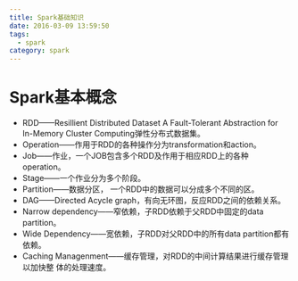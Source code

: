 ```yaml
---
title: Spark基础知识
date: 2016-03-09 13:59:50
tags:
  - spark
category: spark
---
```



# Spark基本概念
-  RDD——Resillient Distributed Dataset A Fault-Tolerant Abstraction for In-Memory Cluster Computing弹性分布式数据集。
- Operation——作用于RDD的各种操作分为transformation和action。
- Job——作业，一个JOB包含多个RDD及作用于相应RDD上的各种operation。
- Stage——一个作业分为多个阶段。
- Partition——数据分区， 一个RDD中的数据可以分成多个不同的区。
- DAG——Directed Acycle graph，有向无环图，反应RDD之间的依赖关系。
- Narrow dependency——窄依赖，子RDD依赖于父RDD中固定的data partition。
- Wide Dependency——宽依赖，子RDD对父RDD中的所有data partition都有依赖。
- Caching Managenment——缓存管理，对RDD的中间计算结果进行缓存管理以加快整 体的处理速度。
